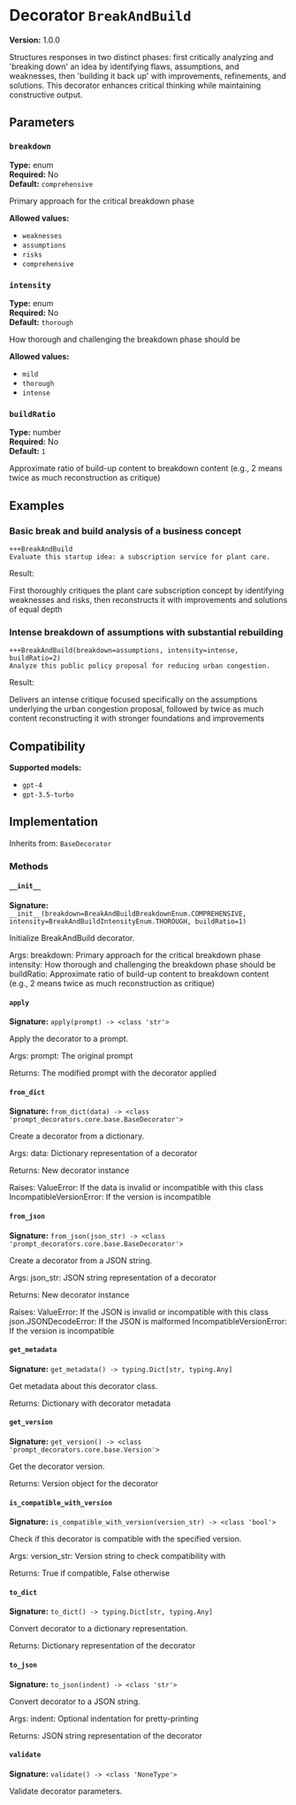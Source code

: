 # Decorator `BreakAndBuild`

**Version:** 1.0.0

Structures responses in two distinct phases: first critically analyzing and 'breaking down' an idea by identifying flaws, assumptions, and weaknesses, then 'building it back up' with improvements, refinements, and solutions. This decorator enhances critical thinking while maintaining constructive output.

## Parameters

### `breakdown`

**Type:** enum  
**Required:** No  
**Default:** `comprehensive`  

Primary approach for the critical breakdown phase

**Allowed values:**

- `weaknesses`
- `assumptions`
- `risks`
- `comprehensive`

### `intensity`

**Type:** enum  
**Required:** No  
**Default:** `thorough`  

How thorough and challenging the breakdown phase should be

**Allowed values:**

- `mild`
- `thorough`
- `intense`

### `buildRatio`

**Type:** number  
**Required:** No  
**Default:** `1`  

Approximate ratio of build-up content to breakdown content (e.g., 2 means twice as much reconstruction as critique)

## Examples

### Basic break and build analysis of a business concept

```
+++BreakAndBuild
Evaluate this startup idea: a subscription service for plant care.
```

Result:

First thoroughly critiques the plant care subscription concept by identifying weaknesses and risks, then reconstructs it with improvements and solutions of equal depth

### Intense breakdown of assumptions with substantial rebuilding

```
+++BreakAndBuild(breakdown=assumptions, intensity=intense, buildRatio=2)
Analyze this public policy proposal for reducing urban congestion.
```

Result:

Delivers an intense critique focused specifically on the assumptions underlying the urban congestion proposal, followed by twice as much content reconstructing it with stronger foundations and improvements

## Compatibility

**Supported models:**

- `gpt-4`
- `gpt-3.5-turbo`

## Implementation

Inherits from: `BaseDecorator`

### Methods

#### `__init__`

**Signature:** `__init__(breakdown=BreakAndBuildBreakdownEnum.COMPREHENSIVE, intensity=BreakAndBuildIntensityEnum.THOROUGH, buildRatio=1)`

Initialize BreakAndBuild decorator.

Args:
    breakdown: Primary approach for the critical breakdown phase
    intensity: How thorough and challenging the breakdown phase should be
    buildRatio: Approximate ratio of build-up content to breakdown content (e.g., 2 means twice as much reconstruction as critique)

#### `apply`

**Signature:** `apply(prompt) -> <class 'str'>`

Apply the decorator to a prompt.

Args:
    prompt: The original prompt
    
Returns:
    The modified prompt with the decorator applied

#### `from_dict`

**Signature:** `from_dict(data) -> <class 'prompt_decorators.core.base.BaseDecorator'>`

Create a decorator from a dictionary.

Args:
    data: Dictionary representation of a decorator
    
Returns:
    New decorator instance
    
Raises:
    ValueError: If the data is invalid or incompatible with this class
    IncompatibleVersionError: If the version is incompatible

#### `from_json`

**Signature:** `from_json(json_str) -> <class 'prompt_decorators.core.base.BaseDecorator'>`

Create a decorator from a JSON string.

Args:
    json_str: JSON string representation of a decorator
    
Returns:
    New decorator instance
    
Raises:
    ValueError: If the JSON is invalid or incompatible with this class
    json.JSONDecodeError: If the JSON is malformed
    IncompatibleVersionError: If the version is incompatible

#### `get_metadata`

**Signature:** `get_metadata() -> typing.Dict[str, typing.Any]`

Get metadata about this decorator class.

Returns:
    Dictionary with decorator metadata

#### `get_version`

**Signature:** `get_version() -> <class 'prompt_decorators.core.base.Version'>`

Get the decorator version.

Returns:
    Version object for the decorator

#### `is_compatible_with_version`

**Signature:** `is_compatible_with_version(version_str) -> <class 'bool'>`

Check if this decorator is compatible with the specified version.

Args:
    version_str: Version string to check compatibility with
    
Returns:
    True if compatible, False otherwise

#### `to_dict`

**Signature:** `to_dict() -> typing.Dict[str, typing.Any]`

Convert decorator to a dictionary representation.

Returns:
    Dictionary representation of the decorator

#### `to_json`

**Signature:** `to_json(indent) -> <class 'str'>`

Convert decorator to a JSON string.

Args:
    indent: Optional indentation for pretty-printing
    
Returns:
    JSON string representation of the decorator

#### `validate`

**Signature:** `validate() -> <class 'NoneType'>`

Validate decorator parameters.


